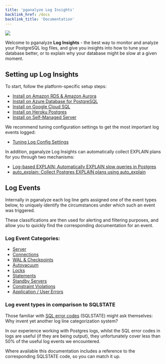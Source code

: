 ```yaml
---
title: 'pganalyze Log Insights'
backlink_href: /docs
backlink_title: 'Documentation'
---
```


![](setup/log_insights_screenshot.png)

Welcome to pganalyze **Log Insights** - the best way to monitor and analyze your
PostgreSQL log files, and give you insights into how to tune your database better,
or to explain why your database might be slow at a given moment.

## Setting up Log Insights

To start, follow the platform-specific setup steps:

* [Install on Amazon RDS & Amazon Aurora](/docs/log-insights/setup/amazon-rds)
* [Install on Azure Database for PostgreSQL](/docs/log-insights/setup/azure-database)
* [Install on Google Cloud SQL](/docs/log-insights/setup/google-cloud-sql)
* [Install on Heroku Postgres](/docs/log-insights/setup/heroku-postgres)
* [Install on Self-Managed Server](/docs/log-insights/setup/self-managed)

We recommend tuning configuration settings to get the most important log events logged:

* [Tuning Log Config Settings](/docs/log-insights/setup/tuning-log-config-settings)

In addition, pganalyze Log Insights can automatically collect EXPLAIN plans for you through two mechanisms:

* [Log-based EXPLAIN: Automatically EXPLAIN slow queries in Postgres](/docs/log-insights/setup/log_explain)
* [auto\_explain: Collect Postgres EXPLAIN plans using auto_explain](/docs/log-insights/setup/auto_explain)

## Log Events

Internally in pganalyze each log line gets assigned one of the event types below, to uniquely identify the circumstances under which such an event was triggered.

These classifications are then used for alerting and filtering purposes, and allow you to quickly find the corresponding documentation for an event.

### Log Event Categories:

* [Server](/docs/log-insights/server)
* [Connections](/docs/log-insights/connections)
* [WAL & Checkpoints](/docs/log-insights/wal-checkpoints)
* [Autovacuum](/docs/log-insights/autovacuum)
* [Locks](/docs/log-insights/locks)
* [Statements](/docs/log-insights/statements)
* [Standby Servers](/docs/log-insights/standby)
* [Constraint Violations](/docs/log-insights/constraint-violations)
* [Application / User Errors](/docs/log-insights/app-errors)

### Log event types in comparison to SQLSTATE

Those familiar with [SQL error codes](https://www.postgresql.org/docs/current/static/errcodes-appendix.html) (SQLSTATE) might ask themselves: Why invent yet another log line categorization system?

In our experience working with Postgres logs, whilst the SQL error codes in logs are useful (if they are being output), they unfortunately cover less than 50% of the useful log events we encountered.

Where available this documentation includes a reference to the corresponding SQLSTATE code, so you can match it up.
